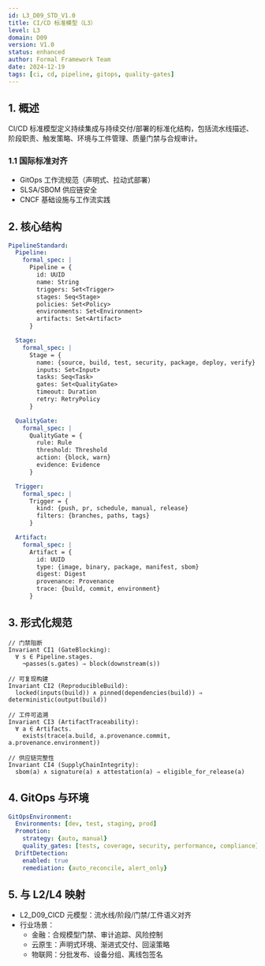 ```yaml
---
id: L3_D09_STD_V1.0
title: CI/CD 标准模型（L3）
level: L3
domain: D09
version: V1.0
status: enhanced
author: Formal Framework Team
date: 2024-12-19
tags: [ci, cd, pipeline, gitops, quality-gates]
---
```


## 1. 概述

CI/CD 标准模型定义持续集成与持续交付/部署的标准化结构，包括流水线描述、阶段职责、触发策略、环境与工件管理、质量门禁与合规审计。

### 1.1 国际标准对齐

- GitOps 工作流规范（声明式、拉动式部署）
- SLSA/SBOM 供应链安全
- CNCF 基础设施与工作流实践

## 2. 核心结构

```yaml
PipelineStandard:
  Pipeline:
    formal_spec: |
      Pipeline = {
        id: UUID
        name: String
        triggers: Set<Trigger>
        stages: Seq<Stage>
        policies: Set<Policy>
        environments: Set<Environment>
        artifacts: Set<Artifact>
      }

  Stage:
    formal_spec: |
      Stage = {
        name: {source, build, test, security, package, deploy, verify}
        inputs: Set<Input>
        tasks: Seq<Task>
        gates: Set<QualityGate>
        timeout: Duration
        retry: RetryPolicy
      }

  QualityGate:
    formal_spec: |
      QualityGate = {
        rule: Rule
        threshold: Threshold
        action: {block, warn}
        evidence: Evidence
      }

  Trigger:
    formal_spec: |
      Trigger = {
        kind: {push, pr, schedule, manual, release}
        filters: {branches, paths, tags}
      }

  Artifact:
    formal_spec: |
      Artifact = {
        id: UUID
        type: {image, binary, package, manifest, sbom}
        digest: Digest
        provenance: Provenance
        trace: {build, commit, environment}
      }
```

## 3. 形式化规范

```text
// 门禁阻断
Invariant CI1 (GateBlocking):
  ∀ s ∈ Pipeline.stages.
    ¬passes(s.gates) ⇒ block(downstream(s))

// 可复现构建
Invariant CI2 (ReproducibleBuild):
  locked(inputs(build)) ∧ pinned(dependencies(build)) ⇒ deterministic(output(build))

// 工件可追溯
Invariant CI3 (ArtifactTraceability):
  ∀ a ∈ Artifacts.
    exists(trace(a.build, a.provenance.commit, a.provenance.environment))

// 供应链完整性
Invariant CI4 (SupplyChainIntegrity):
  sbom(a) ∧ signature(a) ∧ attestation(a) ⇒ eligible_for_release(a)
```

## 4. GitOps 与环境

```yaml
GitOpsEnvironment:
  Environments: [dev, test, staging, prod]
  Promotion:
    strategy: {auto, manual}
    quality_gates: [tests, coverage, security, performance, compliance]
  DriftDetection:
    enabled: true
    remediation: {auto_reconcile, alert_only}
```

## 5. 与 L2/L4 映射

- L2_D09_CICD 元模型：流水线/阶段/门禁/工件语义对齐
- 行业场景：
  - 金融：合规模型门禁、审计追踪、风险控制
  - 云原生：声明式环境、渐进式交付、回滚策略
  - 物联网：分批发布、设备分组、离线包签名
